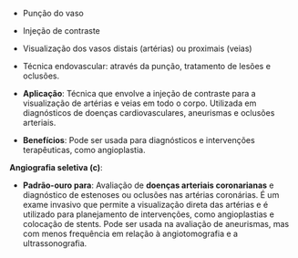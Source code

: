 - Punção do vaso 
- Injeção de contraste 
- Visualização dos vasos distais (artérias) ou proximais (veias) 
- Técnica endovascular: através da punção, tratamento de lesões e oclusões.

- **Aplicação**: Técnica que envolve a injeção de contraste para a visualização de artérias e veias em todo o corpo. Utilizada em diagnósticos de doenças cardiovasculares, aneurismas e oclusões arteriais.
- **Benefícios**: Pode ser usada para diagnósticos e intervenções terapêuticas, como angioplastia.

**Angiografia seletiva (c)**:
- **Padrão-ouro para**: Avaliação de **doenças arteriais coronarianas** e diagnóstico de estenoses ou oclusões nas artérias coronárias. É um exame invasivo que permite a visualização direta das artérias e é utilizado para planejamento de intervenções, como angioplastias e colocação de stents. Pode ser usada na avaliação de aneurismas, mas com menos frequência em relação à angiotomografia e a ultrassonografia.
